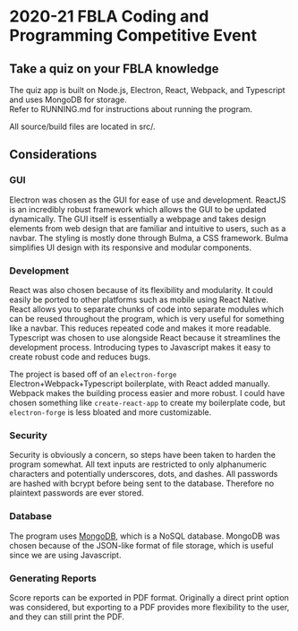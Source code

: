 # 2020-21 FBLA Coding and Programming Competitive Event

## Take a quiz on your FBLA knowledge
The quiz app is built on Node.js, Electron, React, Webpack, and Typescript and uses MongoDB for storage.  
Refer to RUNNING.md for instructions about running the program.

All source/build files are located in src/.

## Considerations

### GUI
Electron was chosen as the GUI for ease of use and development. ReactJS is an incredibly robust framework which allows the GUI to be updated dynamically. The GUI itself is essentially a webpage and takes design elements from web design that are familiar and intuitive to users, such as a navbar. The styling is mostly done through Bulma, a CSS framework. Bulma simplifies UI design with its responsive and modular components.

### Development
React was also chosen because of its flexibility and modularity. It could easily be ported to other platforms such as mobile using React Native. React allows you to separate chunks of code into separate modules which can be reused throughout the program, which is very useful for something like a navbar. This reduces repeated code and makes it more readable. Typescript was chosen to use alongside React because it streamlines the development process. Introducing types to Javascript makes it easy to create robust code and reduces bugs.

The project is based off of an `electron-forge` Electron+Webpack+Typescript boilerplate, with React added manually. Webpack makes the building process easier and more robust. I could have chosen something like `create-react-app` to create my boilerplate code, but `electron-forge` is less bloated and more customizable.

### Security
Security is obviously a concern, so steps have been taken to harden the program somewhat. All text inputs are restricted to only alphanumeric characters and potentially underscores, dots, and dashes. All passwords are hashed with bcrypt before being sent to the database. Therefore no plaintext passwords are ever stored.

### Database
The program uses [MongoDB](https://www.mongodb.com/), which is a NoSQL database. MongoDB was chosen because of the JSON-like format of file storage, which is useful since we are using Javascript.

### Generating Reports
Score reports can be exported in PDF format. Originally a direct print option was considered, but exporting to a PDF provides more flexibility to the user, and they can still print the PDF.